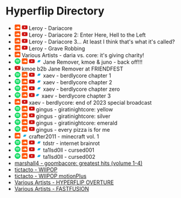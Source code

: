 # Hyperflip Directory

- [<img src="assets/sc.svg" alt="Soundcloud" width="15" height="auto">](https://soundcloud.com/c0ncernn/sets/dariacore) [<img src="assets/yt.svg" alt="YouTube" width="15" height="auto">](https://youtu.be/Lojx82Etjl0) Leroy - Dariacore
- [<img src="assets/sc.svg" alt="Soundcloud" width="15" height="auto">](https://soundcloud.com/c0ncernn/sets/dariacore-2-enter-here-hell-to) [<img src="assets/yt.svg" alt="YouTube" width="15" height="auto">](https://youtu.be/1zQJRg_ibuw) Leroy - Dariacore 2: Enter Here, Hell to the Left 
- [<img src="assets/sc.svg" alt="Soundcloud" width="15" height="auto">](https://soundcloud.com/c0ncernn/sets/d-core) [<img src="assets/yt.svg" alt="YouTube" width="15" height="auto">](https://youtu.be/IRzj0ogqlC4) Leroy - Dariacore 3... At least I think that's what it's called? 
- [<img src="assets/sc.svg" alt="Soundcloud" width="15" height="auto">](https://soundcloud.com/c0ncernn/sets/nonstop) [<img src="assets/yt.svg" alt="YouTube" width="15" height="auto">](https://youtu.be/YT1k1xdGaEY) Leroy - Grave Robbing 
- [<img src="assets/sc.svg" alt="Soundcloud" width="15" height="auto">](https://soundcloud.com/spring-on-the-avenue/sets/daria-vs-core-1) Various Artists - daria vs. core: it's giving charity!
- [<img src="assets/spotify.svg" alt="Spotify" width="15" height="auto">](https://open.spotify.com/track/1I9Jd9Enr6PJRBuMaYC8fE?si=6f872151809244fe) [<img src="assets/sc.svg" alt="Soundcloud" width="15" height="auto">](https://soundcloud.com/artbyform/dltzk-kmoe-juno-back-off) [<img src="assets/yt.svg" alt="YouTube" width="15" height="auto">](https://www.youtube.com/watch?v=dIayVv04xjM) [<img src="assets/bc.svg" alt="Bandcamp" width="15" height="auto">](https://artbyform.bandcamp.com/track/back-off) Jane Remover, kmoe & juno - back off!!!
- [<img src="assets/yt.svg" alt="YouTube" width="15" height="auto">](https://www.youtube.com/watch?v=7qBbrIXhlUI) kmoe b2b Jane Remover at FRIENDFEST
- [<img src="assets/spotify.svg" alt="Spotify" width="15" height="auto">](https://open.spotify.com/album/3Pe2pNoDhvz8mzvE9G8pRt?si=oc29ZqVuRoKifXL7uTQoJA) [<img src="assets/sc.svg" alt="Soundcloud" width="15" height="auto">](https://soundcloud.com/xaev/sets/berdlycore-chapter-1) [<img src="assets/yt.svg" alt="YouTube" width="15" height="auto">](https://youtu.be/C0IUTI7xTLQ) [<img src="assets/bc.svg" alt="Bandcamp" width="15" height="auto">](https://xaev.bandcamp.com/album/berdlycore-chapter-1) xaev - berdlycore chapter 1
- [<img src="assets/spotify.svg" alt="Spotify" width="15" height="auto">](https://open.spotify.com/album/4z4I2zzdjc5zLLDqXpRYSW?si=YTRxB7JQQ8S5BhQTYOJudQ) [<img src="assets/sc.svg" alt="Soundcloud" width="15" height="auto">](https://soundcloud.com/xaev/sets/berdlycore-chapter-2) [<img src="assets/yt.svg" alt="YouTube" width="15" height="auto">](https://youtu.be/J4zqGlHTRkc) [<img src="assets/bc.svg" alt="Bandcamp" width="15" height="auto">](https://xaev.bandcamp.com/album/berdlycore-chapter-2) xaev - berdlycore chapter 2
- [<img src="assets/spotify.svg" alt="Spotify" width="15" height="auto">](https://open.spotify.com/album/5sgmbSnUSWBycr9SQDoMdE?si=DGyiBAPlQPeZxwEyetoN0A) [<img src="assets/sc.svg" alt="Soundcloud" width="15" height="auto">](https://soundcloud.com/xaev/sets/berdlycore-chapter-zero) [<img src="assets/yt.svg" alt="YouTube" width="15" height="auto">](https://youtu.be/L-q50cvgNZI) [<img src="assets/bc.svg" alt="Bandcamp" width="15" height="auto">](https://xaev.bandcamp.com/album/berdlycore-chapter-zero) xaev - berdlycore chapter zero
- [<img src="assets/spotify.svg" alt="Spotify" width="15" height="auto">](https://open.spotify.com/album/2IF4j6dlGv5VlboE0tXiD1?si=qMNjUj2LRIGe-DyzkvFSzA) [<img src="assets/sc.svg" alt="Soundcloud" width="15" height="auto">](https://soundcloud.com/xaev/sets/berdlycore-chapter-3) [<img src="assets/yt.svg" alt="YouTube" width="15" height="auto">](https://youtu.be/zDA_PDGNrbQ)[<img src="assets/bc.svg" alt="Bandcamp" width="15" height="auto">](https://xaev.bandcamp.com/album/berdlycore-chapter-3) xaev - berdlycore chapter 3
- [<img src="assets/sc.svg" alt="Soundcloud" width="15" height="auto">](https://soundcloud.com/xaev/berdlycore2024) [<img src="assets/yt.svg" alt="YouTube" width="15" height="auto">](https://youtu.be/lyZI9ixzn90) xaev - berdlycore: end of 2023 special broadcast
- [<img src="assets/spotify.svg" alt="Spotify" width="15" height="auto">](https://open.spotify.com/album/0qO4C5aiEhs5vXb0tvplID?si=0AuJn9RKRf-grNhSp3AVsw) [<img src="assets/sc.svg" alt="Soundcloud" width="15" height="auto">](https://soundcloud.com/gingaloid/sets/gen1) [<img src="assets/yt.svg" alt="YouTube" width="15" height="auto">](https://www.youtube.com/playlist?list=OLAK5uy_k_mSFFQHiX07NOAjBLll9ZzHorsWh2ZnA) gingus - giratinightcore: yellow
- [<img src="assets/spotify.svg" alt="Spotify" width="15" height="auto">](https://open.spotify.com/album/5XsBmikYmiWqSkOqyFI34g?si=pReqj9RuT1CTz4KWczRkPA) [<img src="assets/sc.svg" alt="Soundcloud" width="15" height="auto">](https://soundcloud.com/gingaloid/sets/gen2) [<img src="assets/yt.svg" alt="YouTube" width="15" height="auto">](https://www.youtube.com/playlist?list=OLAK5uy_nNgts4haTMR_v8CZf6hoEOJh3POxHkbjo) gingus - giratinightcore: silver
- [<img src="assets/spotify.svg" alt="Spotify" width="15" height="auto">](https://open.spotify.com/album/1CA0m4AXQtkemx2Oxt6uT0?si=lxQQx6z-QCudwlDMZlzX4A) [<img src="assets/sc.svg" alt="Soundcloud" width="15" height="auto">](https://soundcloud.com/gingaloid/sets/gen3) [<img src="assets/yt.svg" alt="YouTube" width="15" height="auto">](https://www.youtube.com/playlist?list=OLAK5uy_nQo6KEhWRg-7aKcF10UDg3TTwMZKsAgic) gingus - giratinightcore: emerald
- [<img src="assets/spotify.svg" alt="Spotify" width="15" height="auto">](https://open.spotify.com/album/3qbouW3RYn6VoTTvLuPTOv?si=xNHILExUTxa27FA7JXWeSw) [<img src="assets/sc.svg" alt="Soundcloud" width="15" height="auto">](https://soundcloud.com/gingaloid/pizza) [<img src="assets/yt.svg" alt="YouTube" width="15" height="auto">](https://youtu.be/_nI4e9cqduw) gingus - every pizza is for me
- [<img src="assets/sc.svg" alt="Soundcloud" width="15" height="auto">](https://soundcloud.com/crafter2011/sets/minecraft-vol-1) [<img src="assets/bc.svg" alt="Bandcamp" width="15" height="auto">](https://deskrat.bandcamp.com/album/minecraft-vol-1) crafter2011 - minecraft vol. 1
- [<img src="assets/spotify.svg" alt="Spotify" width="15" height="auto">](https://open.spotify.com/album/0hRi0dnmxYOWW1GIr9hqan?si=hlQMI4b3TKykVQWFyNCsPQ) [<img src="assets/sc.svg" alt="Soundcloud" width="15" height="auto">](https://soundcloud.com/tdstr/sets/internet-brainrot) [<img src="assets/yt.svg" alt="YouTube" width="15" height="auto">](https://youtu.be/NbfCl4aH8fU) [<img src="assets/bc.svg" alt="Bandcamp" width="15" height="auto">](https://tdstr.bandcamp.com/album/internet-brainrot) tdstr - internet brainrot
- [<img src="assets/spotify.svg" alt="Spotify" width="15" height="auto">](https://open.spotify.com/album/6q6e64QrmXmrfcn19hI9t9?si=57jyfcXXR8mULZiKW0_MiA) [<img src="assets/sc.svg" alt="Soundcloud" width="15" height="auto">](https://soundcloud.com/ta1lsd0ll/sets/cursed001) [<img src="assets/yt.svg" alt="YouTube" width="15" height="auto">](https://www.youtube.com/playlist?list=OLAK5uy_mjNapEeTPGS2afpc0vSfRzU5Jx9C2Mj1c) [<img src="assets/bc.svg" alt="Bandcamp" width="15" height="auto">](https://ta1lsd0ll.bandcamp.com/album/cursed001) ta1lsd0ll - cursed001
- [<img src="assets/spotify.svg" alt="Spotify" width="15" height="auto">](https://open.spotify.com/album/3yODNMDJjDe2ke06bFiktH?si=9h0pKnBkTCuBfmCZ-HjDSA) [<img src="assets/sc.svg" alt="Soundcloud" width="15" height="auto">](https://soundcloud.com/ta1lsd0ll/sets/cursed002) [<img src="assets/yt.svg" alt="YouTube" width="15" height="auto">](https://www.youtube.com/playlist?list=OLAK5uy_lGOSNDHpY4dg-bOIRzptCutlWQuVagigI) [<img src="assets/bc.svg" alt="Bandcamp" width="15" height="auto">](https://ta1lsd0ll.bandcamp.com/album/cursed002) ta1lsd0ll - cursed002
- [marshall4 - goombacore: greatest hits (volume 1-4)](https://open.spotify.com/album/6EgL7k5gQ8hKzdNNvMpTar?si=p5gS26ZATHCctxCprY2uwA)
- [tictacto - WIIPOP](https://open.spotify.com/album/2f6fuHQTQ4SRzbjhEuJZkl?si=8ZBg0m9cTf63Hxa_iwr8sA)
- [tictacto - WIIPOP motionPlus](https://open.spotify.com/album/20SxbT9B5Nklk7BonYbXs7?si=rEGOTODlRfyAYFTHCwgHzQ)
- [Various Artists - HYPERFLIP OVERTURE](https://lostfrog.bandcamp.com/album/hyperflip-overture)
- [Various Artists - FASTFUSION](https://lostfrog.bandcamp.com/album/fastfusion)
